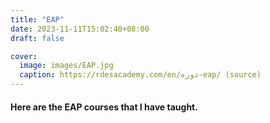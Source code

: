 ```yaml
---
title: "EAP"
date: 2023-11-11T15:02:40+08:00
draft: false

cover: 
  image: images/EAP.jpg
  caption: https://rdesacademy.com/en/دوره-eap/ (source)
---
```


#### Here are the EAP courses that I have taught. ####

<br/>

